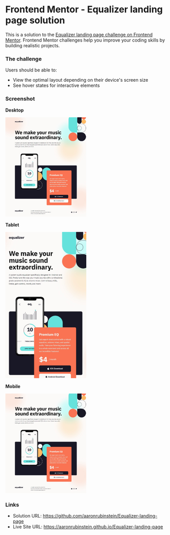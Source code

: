 # Frontend Mentor - Equalizer landing page solution

This is a solution to the [Equalizer landing page challenge on Frontend Mentor](https://www.frontendmentor.io/challenges/equalizer-landing-page-7VJ4gp3DE). Frontend Mentor challenges help you improve your coding skills by building realistic projects. 

### The challenge

Users should be able to:

- View the optimal layout depending on their device's screen size
- See hover states for interactive elements

### Screenshot

**Desktop**

<img src="./solution/desktop.jpg" width=50% height=50%>

**Tablet**

<img src="./solution/tablet.jpg" width=50% height=50%>

**Mobile**

<img src="./solution/desktop.jpg" width=50% height=50%>

### Links

- Solution URL: https://github.com/aaronrubinstein/Equalizer-landing-page
- Live Site URL: https://aaronrubinstein.github.io/Equalizer-landing-page
